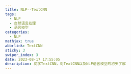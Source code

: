 ```yaml
---
title: NLP--TextCNN
tags:
  - NLP
  - 自然语言处理
  - 语言模型
categories:
  - NLP
mathjax: true
abbrlink: TextCNN
sticky: 3
swiper_index: 3
date: 2023-08-17 17:55:05
description: 初学TextCNN，对TextCNN以及NLP语言模型的初步了解
---
```

